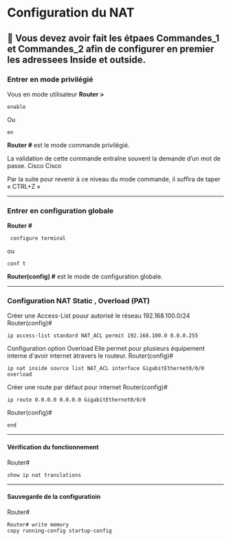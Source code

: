 # Configuration du NAT

🚩 Vous devez avoir fait les étpaes Commandes_1 et Commandes_2 afin de configurer en premier les adressees Inside et outside.
 ------

### Entrer en mode privilégié 
Vous en mode utilisateur 
**Router >**

    enable
   
  Ou 
  
    en  				                                                               
**Router #**   est le mode commande privilégié.


La validation de cette commande entraîne souvent la demande d’un mot de passe.  Cisco Cisco

Par la suite pour revenir à ce niveau du mode commande, il suffira de taper « CTRL+Z »

-----

### Entrer en configuration globale 
**Router #**

     configure terminal 
   
  ou   
  
    conf t  				                                                               

**Router(config) #** est le mode de configuration globale.

----
### Configuration NAT Static ,  Overload (PAT)
   
Créer une Access-List pouur autorisé le réseau 192.168.100.0/24 
Router(config)# 

    ip access-list standard NAT_ACL permit 192.168.100.0 0.0.0.255

Configuration option Overload
Elle permet pour plusieurs équipement interne d'avoir internet àtravers le routeur.
Router(config)# 

    ip nat inside source list NAT_ACL interface GigabitEthernet0/0/0 overload

Créer une route par défaut pour internet
Router(config)# 

    ip route 0.0.0.0 0.0.0.0 GigabitEthernet0/0/0

Router(config)# 
      
    end
-----
#### Vérification du fonctionnement
Router#

    show ip nat translations

-----
#### Sauvegarde de la configuratioin
Router#

    Router# write memory
    copy running-config startup-config


    
